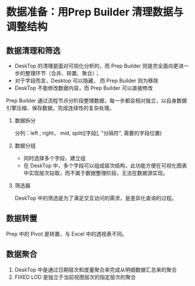 # 数据准备：用Prep Builder 清理数据与调整结构

## 数据清理和筛选

* DeskTop 的清理是面对可视化分析的，而 Prep Builder 则是完全面向更进一步的整理环节（合并、转置、聚合）；
* 对于字段而言，Desktop 可以隐藏， 而 Prep Builder 则为移除
* DeskTop 不能修改数据内容，而 Prep Builder 可以直接修改

Prep Builder 通过流程节点分阶段整理数据，每一步都会相对独立，以自身数据引擎压缩、保存数据，完成连续性的复杂处理。

1. 数据拆分

   分列：left , right， mid, split([字段], "分隔符", 需要的字段位置)

2. 数据分组

   * 同时选择多个字段，建立组
   * 在 DeskTop 中，多个字段可以组成层次结构，此功能方便在可视化图表中实现层次钻取，而不属于数据整理阶段，无法在数据源实现。

3. 筛选器

   DeskTop 中的筛选是为了满足交互访问的需求，是差异化查询的过程。

## 数据转置

Prep 中的 Pivot 是转置，与 Excel 中的透视表不同。

## 数据聚合

1. DeskTop 中是通过日期层次和度量聚合来完成从明细数据汇总来的聚合
2. FIXED LOD 是独立于当前视图层次的指定层次的聚合
